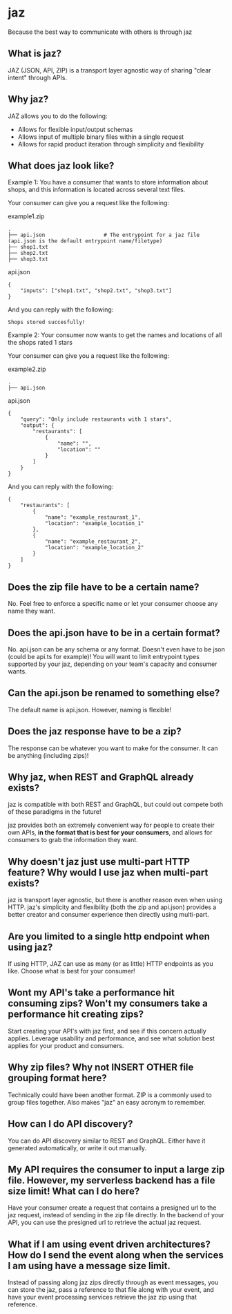 # jaz

Because the best way to communicate with others is through jaz

## What is jaz?

JAZ (JSON, API, ZIP) is a transport layer agnostic way of sharing "clear intent" through APIs.

## Why jaz?

JAZ allows you to do the following:
* Allows for flexible input/output schemas
* Allows input of multiple binary files within a single request
* Allows for rapid product iteration through simplicity and flexibility

## What does jaz look like?

Example 1: You have a consumer that wants to store information about shops, and this information is located across several text files.

Your consumer can give you a request like the following:

example1.zip
```
.
├── api.json                   # The entrypoint for a jaz file (api.json is the default entrypoint name/filetype)
├── shop1.txt
├── shop2.txt
├── shop3.txt
```
api.json
```
{
    "inputs": ["shop1.txt", "shop2.txt", "shop3.txt"]
}
```

And you can reply with the following:
```
Shops stored succesfully!
```

Example 2: Your consumer now wants to get the names and locations of all the shops rated 1 stars

Your consumer can give you a request like the following:

example2.zip
```
.
├── api.json
```
api.json
```
{
    "query": "Only include restaurants with 1 stars",
    "output": {
        "restaurants": [
            {
                "name": "",
                "location": ""
            }
        ]
    }
}
```

And you can reply with the following:
```
{
    "restaurants": [
        {
            "name": "example_restaurant_1",
            "location": "example_location_1"
        },
        {
            "name": "example_restaurant_2",
            "location": "example_location_2"
        }
    ]
}
```

## Does the zip file have to be a certain name?

No. Feel free to enforce a specific name or let your consumer choose any name they want.

## Does the api.json have to be in a certain format?

No. api.json can be any schema or any format. Doesn't even have to be json (could be api.ts for example)! You will want to limit entrypoint types supported by your jaz, depending on your team's capacity and consumer wants.

## Can the api.json be renamed to something else?

The default name is api.json. However, naming is flexible!

## Does the jaz response have to be a zip?

The response can be whatever you want to make for the consumer. It can be anything (including zips)!

## Why jaz, when REST and GraphQL already exists?

jaz is compatible with both REST and GraphQL, but could out compete both of these paradigms in the future! 

jaz provides both an extremely convenient way for people to create their own APIs, **in the format that is best for your consumers**, and allows for consumers to grab the information they want.

## Why doesn't jaz just use multi-part HTTP feature? Why would I use jaz when multi-part exists?

jaz is transport layer agnostic, but there is another reason even when using HTTP. jaz's simplicity and flexibility (both the zip and api.json) provides a better creator and consumer experience then directly using multi-part.

## Are you limited to a single http endpoint when using jaz?

If using HTTP, JAZ can use as many (or as little) HTTP endpoints as you like. Choose what is best for your consumer!

## Wont my API's take a performance hit consuming zips? Won't my consumers take a performance hit creating zips?

Start creating your API's with jaz first, and see if this concern actually applies. Leverage usability and performance, and see what solution best applies for your product and consumers.

## Why zip files? Why not INSERT OTHER file grouping format here?

Technically could have been another format. ZIP is a commonly used to group files together. Also makes "jaz" an easy acronym to remember.

## How can I do API discovery?

You can do API discovery similar to REST and GraphQL. Either have it generated automatically, or write it out manually.

## My API requires the consumer to input a large zip file. However, my serverless backend has a file size limit! What can I do here?

Have your consumer create a request that contains a presigned url to the jaz request, instead of sending in the zip file directly. In the backend of your API, you can use the presigned url to retrieve the actual jaz request.

## What if I am using event driven architectures? How do I send the event along when the services I am using have a message size limit.

Instead of passing along jaz zips directly through as event messages, you can store the jaz, pass a reference to that file along with your event, and have your event processing services retrieve the jaz zip using that reference.
